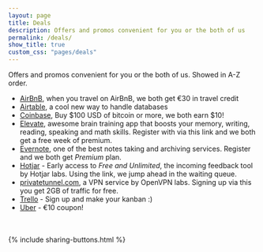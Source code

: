 ```yaml
---
layout: page
title: Deals
description: Offers and promos convenient for you or the both of us
permalink: /deals/
show_title: true
custom_css: "pages/deals"
---
```


Offers and promos convenient for you or the both of us. Showed in A-Z order.

- [AirBnB](http://www.airbnb.com/c/francescop462), when you travel on AirBnB, we both get &#8364;30 in travel credit
- [Airtable](https://airtable.com/invite/oOBPqTlc), a cool new way to handle databases
- [Coinbase](https://www.coinbase.com/join/56d83b21a6c40a1bfa0000b3), Buy $100 USD of bitcoin or more, we both earn $10!
- [Elevate](http://go.elevateapp.com/FRAN741118), awesome brain training app that boosts your memory, writing, reading, speaking and math skills. Register with via this link and we both get a free week of premium.
- [Evernote](https://www.evernote.com/referral/Registration.action?sig=4280139b8af883cda8474cafab473b4722aa11e09e04220ff681a3c0bce708d9&uid=7451174), one of the best notes taking and archiving services. Register and we both get *Premium* plan.
- [Hotjar](http://incoming.hotjar.com/s/10546) - Early access to *Free and Unlimited*, the incoming feedback tool by Hotjar labs. Using the link, we jump ahead in the waiting queue.
- [privatetunnel.com](https://www.privatetunnel.com/home/?referral=NUTAYZHU54), a VPN service by OpenVPN labs. Signing up via this you get 2GB of traffic for free.
- [Trello](https://trello.com/pirafrank/recommend) - Sign up and make your kanban :)
- [Uber](https://www.uber.com/invite/1cwzvmrmue) - &#8364;10 coupon!

<br><br>
{% include sharing-buttons.html %}
